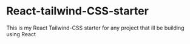 # React-tailwind-CSS-starter
This is my React Tailwind-CSS starter for any project that ill be building using React
